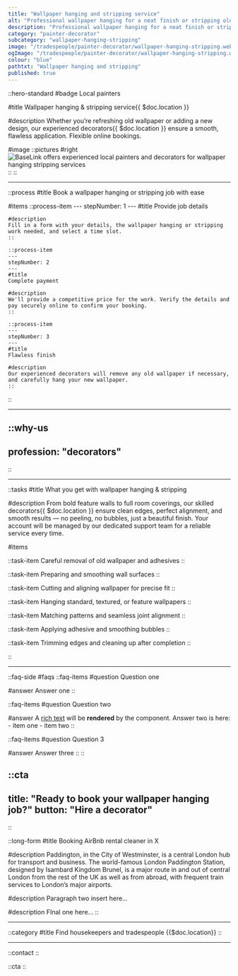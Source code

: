 ```yaml
---
title: "Wallpaper hanging and stripping service"
alt: "Professional wallpaper hanging for a neat finish or stripping old wallpaper for a fresh look"
description: "Professional wallpaper hanging for a neat finish or stripping old wallpaper for a fresh look"
category: "painter-decorator"
subcategory: "wallpaper-hanging-stripping"
image: "/tradespeople/painter-decorator/wallpaper-hanging-stripping.webp"
ogImage: "/tradespeople/painter-decorator/wallpaper-hanging-stripping.webp"
colour: "blue"
pathtxt: "Wallpaper hanging and stripping"
published: true
---
```


::hero-standard
#badge
Local painters

#title
Wallpaper hanging & stripping service{{ $doc.location }}

#description
Whether you’re refreshing old wallpaper or adding a new design, our experienced decorators{{ $doc.location }} ensure a smooth, flawless application. Flexible online bookings.

#image
    ::pictures
    #right
    ![BaseLink offers experienced local painters and decorators for wallpaper hanging stripping services](/tradespeople/painter-decorator/wallpaper-hanging-stripping.webp)
    ::
::

---

::process
#title
Book a wallpaper hanging or stripping job with ease

#items
    ::process-item
    ---
    stepNumber: 1
    ---
    #title
    Provide job details

    #description
    Fill in a form with your details, the wallpaper hanging or stripping work needed, and select a time slot.
    ::
    
    ::process-item
    ---
    stepNumber: 2
    ---
    #title
    Complete payment

    #description
    We'll provide a competitive price for the work. Verify the details and pay securely online to confirm your booking.
    ::

    ::process-item
    ---
    stepNumber: 3
    ---
    #title
    Flawless finish

    #description
    Our experienced decorators will remove any old wallpaper if necessary, and carefully hang your new wallpaper.
    ::
::

---

::why-us
---
profession: "decorators"
---
::

---

::tasks
#title
What you get with wallpaper hanging & stripping

#description
From bold feature walls to full room coverings, our skilled decorators{{ $doc.location }} ensure clean edges, perfect alignment, and smooth results — no peeling, no bubbles, just a beautiful finish. Your account will be managed by our dedicated support team for a reliable service every time.

#items

  ::task-item
  Careful removal of old wallpaper and adhesives
  ::

  ::task-item
  Preparing and smoothing wall surfaces
  ::

  ::task-item
  Cutting and aligning wallpaper for precise fit
  ::

  ::task-item
  Hanging standard, textured, or feature wallpapers
  ::

  ::task-item
  Matching patterns and seamless joint alignment
  ::

  ::task-item
  Applying adhesive and smoothing bubbles
  ::

  ::task-item
  Trimming edges and cleaning up after completion
  ::

::

---

::faq-side
#faqs
  ::faq-items
  #question
  Question one

  #answer
  Answer one
  ::

  ::faq-items
  #question
  Question two

  #answer
  A [rich text](/services/commercial-cleaning) will be **rendered** by the component.
  Answer two is here:
    - item one
    - item two
  ::

  ::faq-items
  #question
  Question 3

  #answer
  Answer three
  ::
::

::cta
---
title: "Ready to book your wallpaper hanging job?"
button: "Hire a decorator"
---
::

::long-form
#title
Booking AirBnb rental cleaner in X

#description
Paddington, in the City of Westminster, is a central London hub for transport and business. The world-famous London Paddington Station, designed by Isambard Kingdom Brunel, is a major route in and out of central London from the rest of the UK as well as from abroad, with frequent train services to London’s major airports.

#description
Paragraph two insert here...

#description
FInal one here...
::

---

::category
#title
Find housekeepers and tradespeople {{$doc.location}}
::

---

::contact
::

::cta
::